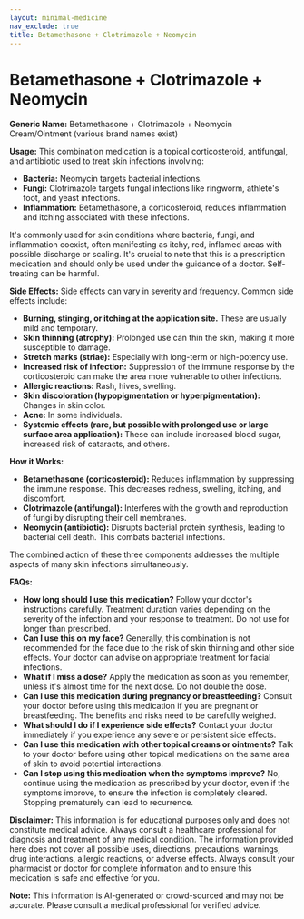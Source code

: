 ```yaml
---
layout: minimal-medicine
nav_exclude: true
title: Betamethasone + Clotrimazole + Neomycin
---
```


# Betamethasone + Clotrimazole + Neomycin

**Generic Name:** Betamethasone + Clotrimazole + Neomycin Cream/Ointment (various brand names exist)

**Usage:** This combination medication is a topical corticosteroid, antifungal, and antibiotic used to treat skin infections involving:

* **Bacteria:** Neomycin targets bacterial infections.
* **Fungi:** Clotrimazole targets fungal infections like ringworm, athlete's foot, and yeast infections.
* **Inflammation:** Betamethasone, a corticosteroid, reduces inflammation and itching associated with these infections.

It's commonly used for skin conditions where bacteria, fungi, and inflammation coexist, often manifesting as itchy, red, inflamed areas with possible discharge or scaling.  It's crucial to note that this is a prescription medication and should only be used under the guidance of a doctor.  Self-treating can be harmful.

**Side Effects:**  Side effects can vary in severity and frequency. Common side effects include:

* **Burning, stinging, or itching at the application site.**  These are usually mild and temporary.
* **Skin thinning (atrophy):** Prolonged use can thin the skin, making it more susceptible to damage.
* **Stretch marks (striae):**  Especially with long-term or high-potency use.
* **Increased risk of infection:**  Suppression of the immune response by the corticosteroid can make the area more vulnerable to other infections.
* **Allergic reactions:**  Rash, hives, swelling.
* **Skin discoloration (hypopigmentation or hyperpigmentation):**  Changes in skin color.
* **Acne:** In some individuals.
* **Systemic effects (rare, but possible with prolonged use or large surface area application):**  These can include increased blood sugar, increased risk of cataracts, and others.

**How it Works:**

* **Betamethasone (corticosteroid):** Reduces inflammation by suppressing the immune response. This decreases redness, swelling, itching, and discomfort.
* **Clotrimazole (antifungal):** Interferes with the growth and reproduction of fungi by disrupting their cell membranes.
* **Neomycin (antibiotic):** Disrupts bacterial protein synthesis, leading to bacterial cell death.  This combats bacterial infections.

The combined action of these three components addresses the multiple aspects of many skin infections simultaneously.

**FAQs:**

* **How long should I use this medication?**  Follow your doctor's instructions carefully.  Treatment duration varies depending on the severity of the infection and your response to treatment.  Do not use for longer than prescribed.
* **Can I use this on my face?**  Generally, this combination is not recommended for the face due to the risk of skin thinning and other side effects. Your doctor can advise on appropriate treatment for facial infections.
* **What if I miss a dose?**  Apply the medication as soon as you remember, unless it's almost time for the next dose. Do not double the dose.
* **Can I use this medication during pregnancy or breastfeeding?**  Consult your doctor before using this medication if you are pregnant or breastfeeding.  The benefits and risks need to be carefully weighed.
* **What should I do if I experience side effects?** Contact your doctor immediately if you experience any severe or persistent side effects.
* **Can I use this medication with other topical creams or ointments?** Talk to your doctor before using other topical medications on the same area of skin to avoid potential interactions.
* **Can I stop using this medication when the symptoms improve?**  No, continue using the medication as prescribed by your doctor, even if the symptoms improve, to ensure the infection is completely cleared. Stopping prematurely can lead to recurrence.


**Disclaimer:** This information is for educational purposes only and does not constitute medical advice. Always consult a healthcare professional for diagnosis and treatment of any medical condition.  The information provided here does not cover all possible uses, directions, precautions, warnings, drug interactions, allergic reactions, or adverse effects.  Always consult your pharmacist or doctor for complete information and to ensure this medication is safe and effective for you.


**Note:** This information is AI-generated or crowd-sourced and may not be accurate. Please consult a medical professional for verified advice.